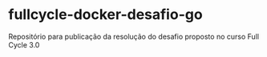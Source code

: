 # fullcycle-docker-desafio-go
Repositório para publicação da resolução do desafio proposto no curso Full Cycle 3.0
